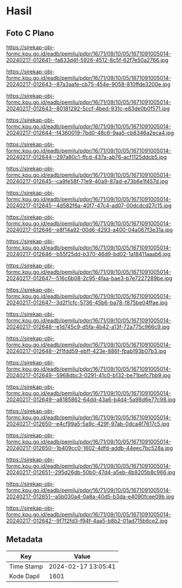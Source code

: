 # Hasil

## Foto C Plano

https://sirekap-obj-formc.kpu.go.id/eadb/pemilu/pdpr/16/71/09/10/05/1671091005014-20240217-012641--fa833d4f-5926-4512-8c5f-62f7e50a2766.jpg

https://sirekap-obj-formc.kpu.go.id/eadb/pemilu/pdpr/16/71/09/10/05/1671091005014-20240217-012643--87a3aafe-cb75-454e-9058-810ffde3200e.jpg

https://sirekap-obj-formc.kpu.go.id/eadb/pemilu/pdpr/16/71/09/10/05/1671091005014-20240217-012643--80181292-5ccf-4bed-931c-e83de0b0f571.jpg

https://sirekap-obj-formc.kpu.go.id/eadb/pemilu/pdpr/16/71/09/10/05/1671091005014-20240217-012644--f4360019-7bd0-48c6-9aa5-cb8346a2eca4.jpg

https://sirekap-obj-formc.kpu.go.id/eadb/pemilu/pdpr/16/71/09/10/05/1671091005014-20240217-012644--297a80c1-ffcd-437a-ab76-acf1125ddcb5.jpg

https://sirekap-obj-formc.kpu.go.id/eadb/pemilu/pdpr/16/71/09/10/05/1671091005014-20240217-012645--ca9fe58f-71e9-40a9-87ad-e73b6e1f457d.jpg

https://sirekap-obj-formc.kpu.go.id/eadb/pemilu/pdpr/16/71/09/10/05/1671091005014-20240217-012645--4d582f6a-40f7-47c4-ad07-00dcdcd27c15.jpg

https://sirekap-obj-formc.kpu.go.id/eadb/pemilu/pdpr/16/71/09/10/05/1671091005014-20240217-012646--e8f14a92-00d6-4293-a400-04a067f3e31a.jpg

https://sirekap-obj-formc.kpu.go.id/eadb/pemilu/pdpr/16/71/09/10/05/1671091005014-20240217-012646--b55f25dd-b370-46d9-bd02-1a18411aaab6.jpg

https://sirekap-obj-formc.kpu.go.id/eadb/pemilu/pdpr/16/71/09/10/05/1671091005014-20240217-012647--516c6b08-2c95-4faa-bae3-b7e7227289be.jpg

https://sirekap-obj-formc.kpu.go.id/eadb/pemilu/pdpr/16/71/09/10/05/1671091005014-20240217-012647--3d2f1cfc-5736-45b6-ba78-f875be04ffae.jpg

https://sirekap-obj-formc.kpu.go.id/eadb/pemilu/pdpr/16/71/09/10/05/1671091005014-20240217-012648--e1d745c9-d5fa-4b42-a13f-72a775c966c9.jpg

https://sirekap-obj-formc.kpu.go.id/eadb/pemilu/pdpr/16/71/09/10/05/1671091005014-20240217-012648--2f1fdd59-ebff-423e-886f-fbab193b07b3.jpg

https://sirekap-obj-formc.kpu.go.id/eadb/pemilu/pdpr/16/71/09/10/05/1671091005014-20240217-012649--5968dbc3-0291-41c0-b132-be71befc7bb9.jpg

https://sirekap-obj-formc.kpu.go.id/eadb/pemilu/pdpr/16/71/09/10/05/1671091005014-20240217-012649--a8185862-64dd-43a6-b4d4-5a98d6e77c98.jpg

https://sirekap-obj-formc.kpu.go.id/eadb/pemilu/pdpr/16/71/09/10/05/1671091005014-20240217-012650--e4cf99a5-5a9c-429f-97ab-0dca4f7617c5.jpg

https://sirekap-obj-formc.kpu.go.id/eadb/pemilu/pdpr/16/71/09/10/05/1671091005014-20240217-012650--1b409cc0-1602-4dfd-addb-44eec7bc528a.jpg

https://sirekap-obj-formc.kpu.go.id/eadb/pemilu/pdpr/16/71/09/10/05/1671091005014-20240217-012651--295d26db-50b0-47d4-a5eb-4b9205b8c966.jpg

https://sirekap-obj-formc.kpu.go.id/eadb/pemilu/pdpr/16/71/09/10/05/1671091005014-20240217-012651--a5b030a4-0a8a-40d5-b3da-e4090fcee09b.jpg

https://sirekap-obj-formc.kpu.go.id/eadb/pemilu/pdpr/16/71/09/10/05/1671091005014-20240217-012642--9f7f2fd3-f94f-4aa5-b8b2-01ad715b6ce2.jpg


## Metadata

| Key        | Value               |
| ---------- | ------------------- |
| Time Stamp | 2024-02-17 13:05:41 |
| Kode Dapil | 1601                |



